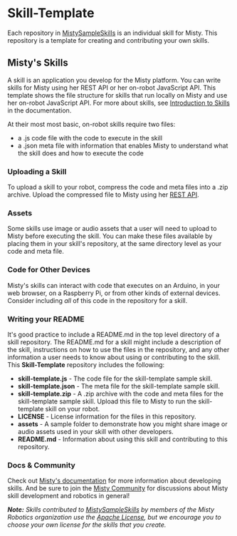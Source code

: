 # Skill-Template
Each repository in [MistySampleSkills](https://github.com/MistySampleSkills) is an individual skill for Misty. This repository is a template for creating and contributing your own skills.

## Misty's Skills

A skill is an application you develop for the Misty platform. You can write skills for Misty using her REST API or her on-robot JavaScript API. This template shows the file structure for skills that run locally on Misty and use her on-robot JavaScript API. For more about skills, see [Introduction to Skills](https://docs.mistyrobotics.com/docs/skills/introduction/) in the documentation.

At their most most basic, on-robot skills require two files:
* a .js code file with the code to execute in the skill
* a .json meta file with information that enables Misty to understand what the skill does and how to execute the code

### Uploading a Skill

To upload a skill to your robot, compress the code and meta files into a .zip archive. Upload the compressed file to Misty using her [REST API](https://docs.mistyrobotics.com/docs/reference/rest/#saveskilltorobot).

### Assets

Some skills use image or audio assets that a user will need to upload to Misty before executing the skill. You can make these files available by placing them in your skill's repository, at the same directory level as your code and meta file.

### Code for Other Devices

Misty's skills can interact with code that executes on an Arduino, in your web browser, on a Raspberry Pi, or from other kinds of external devices. Consider including _all_ of this code in the repository for a skill. 

### Writing your README

It's good practice to include a README.md in the top level directory of a skill repository. The README.md for a skill might include a description of the skill, instructions on how to use the files in the repository, and any other information a user needs to know about using or contributing to the skill. This **Skill-Template** repository includes the following:
* **skill-template.js** - The code file for the skill-template sample skill.
* **skill-template.json** - The meta file for the skill-template sample skill.
* **skill-template.zip** - A .zip archive with the code and meta files for the skill-template sample skill. Upload this file to Misty to run the skill-template skill on your robot.
* **LICENSE** - License information for the files in this repository.
* **assets** - A sample folder to demonstrate how you might share image or audio assets used in your skill with other developers.
* **README.md** - Information about using this skill and contributing to this repository.

### Docs & Community

Check out [Misty's documentation](https://docs.mistyrobotics.com/) for more information about developing skills. And be sure to join the [Misty Community](https://community.mistyrobotics.com/) for discussions about Misty skill development and robotics in general!

***Note:** Skills contributed to [MistySampleSkills](https://github.com/MistySampleSkills)  by members of the Misty Robotics organization use the [Apache License](http://www.apache.org/licenses/LICENSE-2.0), but we encourage you to choose your own license for the skills that you create.*

